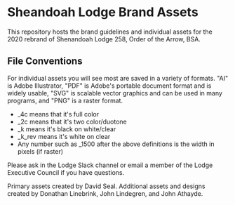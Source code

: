 # Sheandoah Lodge Brand Assets

This repository hosts the brand guidelines and individual assets for the 2020 rebrand of Shenandoah Lodge 258, Order of the Arrow, BSA.

## File Conventions

For individual assets you will see most are saved in a variety of formats. "AI" is Adobe Illustrator, "PDF" is Adobe's portable document format and is widely usable, "SVG" is scalable vector graphics and can be used in many programs, and "PNG" is a raster format. 

* _4c means that it's full color
* _2c means that it's two color/duotone
* _k means it's black on white/clear
* _k_rev means it's white on clear
* Any number such as _1500 after the above definitions is the width in pixels (if raster)

Please ask in the Lodge Slack channel or email a member of the Lodge Executive Council if you have questions.

Primary assets created by David Seal. Additional assets and designs created by Donathan Linebrink, John Lindegren, and John Athayde.